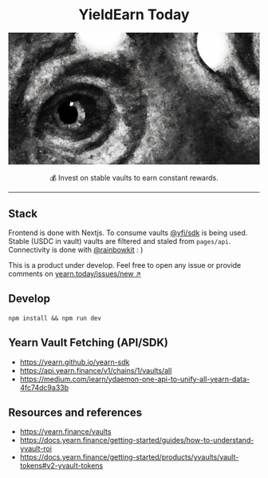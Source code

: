 <p align="center">
	<h1 align="center">YieldEarn Today</h1>
</p>

<p align="center">
	<img src="https://raw.githubusercontent.com/D3Portillo/yearn.today/master/public/seo.png"/>
</p>

<p align="center">
	💰 Invest on stable vaults to earn constant rewards.
</p>

---

## Stack

Frontend is done with Nextjs. To consume vaults [@yfi/sdk](https://yearn.github.io/yearn-sdk/) is being used. Stable (USDC in vault) vaults are filtered and staled from `pages/api`. Connectivity is done with [@rainbowkit](https://rainbowkit.com/) : )

This is a product under develop. Feel free to open any issue or provide comments on [yearn.today/issues/new ↗](https://github.com/D3Portillo/yearn.today/issues/new)

## Develop

```
npm install && npm run dev
```

## Yearn Vault Fetching (API/SDK)

- https://yearn.github.io/yearn-sdk
- https://api.yearn.finance/v1/chains/1/vaults/all
- https://medium.com/iearn/ydaemon-one-api-to-unify-all-yearn-data-4fc74dc9a33b

## Resources and references

- https://yearn.finance/vaults
- https://docs.yearn.finance/getting-started/guides/how-to-understand-yvault-roi
- https://docs.yearn.finance/getting-started/products/yvaults/vault-tokens#v2-yvault-tokens
